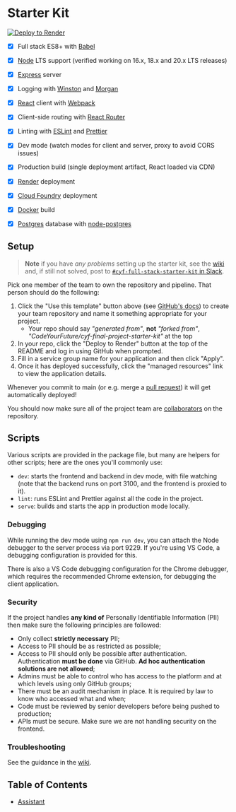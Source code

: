 # Starter Kit

[![Deploy to Render](https://render.com/images/deploy-to-render-button.svg)](https://render.com/deploy)

- [x] Full stack ES8+ with [Babel]
- [x] [Node] LTS support (verified working on 16.x, 18.x and 20.x LTS releases)
- [x] [Express] server
- [x] Logging with [Winston] and [Morgan]
- [x] [React] client with [Webpack]
- [x] Client-side routing with [React Router]
- [x] Linting with [ESLint] and [Prettier]
- [x] Dev mode (watch modes for client and server, proxy to avoid CORS issues)
- [x] Production build (single deployment artifact, React loaded via CDN)
- [x] [Render] deployment
- [x] [Cloud Foundry] deployment
- [x] [Docker] build
- [x] [Postgres] database with [node-postgres]



## Setup

> **Note** if you have _any problems_ setting up the starter kit, see the [wiki] and, if still not solved, post to
> [`#cyf-full-stack-starter-kit` in Slack][2].

Pick one member of the team to own the repository and pipeline. That person should do the following:

1.  Click the "Use this template" button above (see [GitHub's docs][1]) to create your team repository and name it something appropriate for your project.
    - Your repo should say _"generated from"_, **not** _"forked from"_, _"CodeYourFuture/cyf-final-project-starter-kit"_ at the top
2.  In your repo, click the "Deploy to Render" button at the top of the README and log in using GitHub when prompted.
3.  Fill in a service group name for your application and then click "Apply".
4.  Once it has deployed successfully, click the "managed resources" link to view the application details.

Whenever you commit to main (or e.g. merge a [pull request]) it will get automatically deployed!

You should now make sure all of the project team are [collaborators] on the repository.

## Scripts

Various scripts are provided in the package file, but many are helpers for other scripts; here are the ones you'll
commonly use:

- `dev`: starts the frontend and backend in dev mode, with file watching (note that the backend runs on port 3100, and
  the frontend is proxied to it).
- `lint`: runs ESLint and Prettier against all the code in the project.
- `serve`: builds and starts the app in production mode locally.

### Debugging

While running the dev mode using `npm run dev`, you can attach the Node debugger to the server process via port 9229.
If you're using VS Code, a debugging configuration is provided for this.

There is also a VS Code debugging configuration for the Chrome debugger, which requires the recommended Chrome
extension, for debugging the client application.

### Security

If the project handles **any kind of** Personally Identifiable Information (PII) then make sure the following
principles are followed:

- Only collect **strictly necessary** PII;
- Access to PII should be as restricted as possible;
- Access to PII should only be possible after authentication. Authentication **must be done** via GitHub. **Ad hoc
  authentication solutions are not allowed**;
- Admins must be able to control who has access to the platform and at which levels using only GitHub groups;
- There must be an audit mechanism in place. It is required by law to know who accessed what and when;
- Code must be reviewed by senior developers before being pushed to production;
- APIs must be secure. Make sure we are not handling security on the frontend.

### Troubleshooting

See the guidance in the [wiki].

[1]: https://docs.github.com/en/free-pro-team@latest/github/creating-cloning-and-archiving-repositories/creating-a-repository-from-a-template#creating-a-repository-from-a-template
[2]: https://codeyourfuture.slack.com/archives/C021ATWS9A5
[Babel]: https://babeljs.io/
[Cloud Foundry]: https://www.cloudfoundry.org/
[collaborators]: https://help.github.com/en/articles/inviting-collaborators-to-a-personal-repository
[Docker]: https://www.docker.com
[ESLint]: https://eslint.org/
[Express]: https://expressjs.com/
[Morgan]: https://github.com/expressjs/morgan
[Node]: https://nodejs.org/en/
[node-postgres]: https://node-postgres.com/
[Postgres]: https://www.postgresql.org/
[Prettier]: https://prettier.io/
[pull request]: https://help.github.com/en/articles/about-pull-requests
[React]: https://reactjs.org/
[React Router]: https://reactrouter.com/web
[Render]: https://render.com/
[Webpack]: https://webpack.js.org/
[wiki]: https://github.com/textbook/starter-kit/wiki
[Winston]: https://github.com/winstonjs/winston


## Table of Contents

- [Assistant](Assistant.md)  <!-- Link to the new Markdown file -->